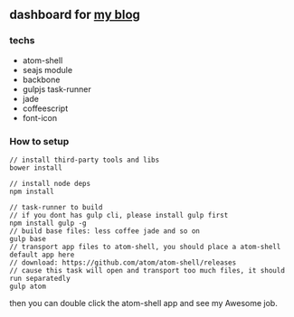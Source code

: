 ## dashboard for [my blog](http://blog.chenllos.com)

### techs
* atom-shell
* seajs module
* backbone
* gulpjs task-runner
* jade
* coffeescript
* font-icon

### How to setup
    // install third-party tools and libs
    bower install
    
    // install node deps
    npm install
    
    // task-runner to build
    // if you dont has gulp cli, please install gulp first
    npm install gulp -g
    // build base files: less coffee jade and so on
    gulp base
    // transport app files to atom-shell, you should place a atom-shell default app here
    // download: https://github.com/atom/atom-shell/releases
    // cause this task will open and transport too much files, it should run separatedly
    gulp atom

then you can double click the atom-shell app and see my Awesome job.
